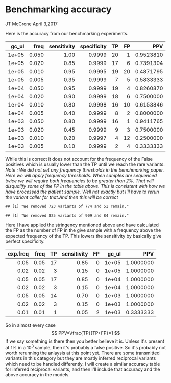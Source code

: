 Benchmarking accuracy
================
JT McCrone
April 3,2017

Here is the accuracy from our benchmarking experiments.

|  gc\_ul|   freq|  sensitivity|  specificity|   TP|   FP|        PPV|
|-------:|------:|------------:|------------:|----:|----:|----------:|
|   1e+05|  0.050|         1.00|       0.9999|   20|    1|  0.9523810|
|   1e+05|  0.020|         0.85|       0.9999|   17|    6|  0.7391304|
|   1e+05|  0.010|         0.95|       0.9995|   19|   20|  0.4871795|
|   1e+05|  0.005|         0.35|       0.9999|    7|    5|  0.5833333|
|   1e+04|  0.050|         0.95|       0.9999|   19|    4|  0.8260870|
|   1e+04|  0.020|         0.90|       0.9999|   18|    6|  0.7500000|
|   1e+04|  0.010|         0.80|       0.9998|   16|   10|  0.6153846|
|   1e+04|  0.005|         0.40|       0.9999|    8|    2|  0.8000000|
|   1e+03|  0.050|         0.80|       0.9999|   16|    1|  0.9411765|
|   1e+03|  0.020|         0.45|       0.9999|    9|    3|  0.7500000|
|   1e+03|  0.010|         0.20|       0.9997|    4|   12|  0.2500000|
|   1e+03|  0.005|         0.10|       0.9999|    2|    4|  0.3333333|

While this is correct it does not account for the frequency of the False positives which is usually lower than the TP until we reach the rare variants. *Note : We did not set any frequency thresholds in the benchmarking paper. Here we will apply frequency thresholds. When samples are sequenced twice we will require both frequencies to be greater than 2%. That will disqualify some of the FP in the table above. This is consistent with how we have processed the patient sample. Well not exactly but I'll have to rerun the variant caller for that.And then this will be correct*

    ## [1] "We removed 723 variants of 774 and 51 remain."

    ## [1] "We removed 825 variants of 909 and 84 remain."

Here I have applied the stringency mentioned above and have calculated the FP as the number of FP in the give sample with a frequency above the expected frequency of the TP. This lowers the sensitivity by basically give perfect specificity.

|  exp.freq|  freq|   TP|  sensitivity|   FP|  gc\_ul|        PPV|
|---------:|-----:|----:|------------:|----:|-------:|----------:|
|      0.05|  0.05|   17|         0.85|    0|   1e+05|  1.0000000|
|      0.02|  0.02|    3|         0.15|    0|   1e+05|  1.0000000|
|      0.05|  0.05|   17|         0.85|    0|   1e+04|  1.0000000|
|      0.02|  0.02|    3|         0.15|    0|   1e+04|  1.0000000|
|      0.05|  0.05|   14|         0.70|    0|   1e+03|  1.0000000|
|      0.02|  0.02|    3|         0.15|    0|   1e+03|  1.0000000|
|      0.01|  0.01|    1|         0.05|    2|   1e+03|  0.3333333|

So in almost every case
$$
PPV=\\frac{TP}{TP+FP}=1
$$
 If we say something is there then you better believe it is. Unless it's present at 1% in a 10<sup>3</sup> sample, then it's probably a false positive. So it's probably not worth rerunning the anlaysis at this point yet. There are some transmitted variants in this category but they are mostly inferred reciprocal variants which need to be handled differently. I will create a similar accuracy table for inferred reciprocal variants, and then I'll include that accuracy and the above accuracy in the models.
